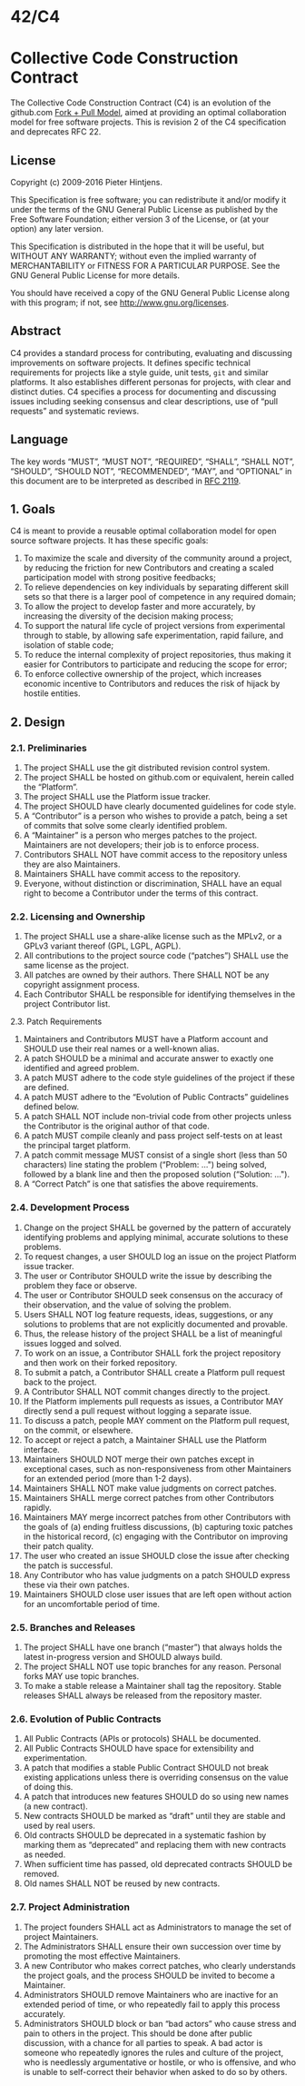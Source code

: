 # 42/C4
# Collective Code Construction Contract

The Collective Code Construction Contract (C4) is an evolution of the github.com [Fork + Pull Model](https://help.github.com/articles/about-pull-requests/), aimed at providing an optimal collaboration model for free software projects. This is revision 2 of the C4 specification and deprecates RFC 22.
## License

Copyright (c) 2009-2016 Pieter Hintjens.

This Specification is free software; you can redistribute it and/or modify it under the terms of the GNU General Public License as published by the Free Software Foundation; either version 3 of the License, or (at your option) any later version.

This Specification is distributed in the hope that it will be useful, but WITHOUT ANY WARRANTY; without even the implied warranty of MERCHANTABILITY or FITNESS FOR A PARTICULAR PURPOSE. See the GNU General Public License for more details.

You should have received a copy of the GNU General Public License along with this program; if not, see http://www.gnu.org/licenses.
## Abstract

C4 provides a standard process for contributing, evaluating and discussing improvements on software projects. It defines specific technical requirements for projects like a style guide, unit tests, `git` and similar platforms. It also establishes different personas for projects, with clear and distinct duties. C4 specifies a process for documenting and discussing issues including seeking consensus and clear descriptions, use of “pull requests” and systematic reviews.
## Language

The key words “MUST”, “MUST NOT”, “REQUIRED”, “SHALL”, “SHALL NOT”, “SHOULD”, “SHOULD NOT”, “RECOMMENDED”, “MAY”, and “OPTIONAL” in this document are to be interpreted as described in [RFC 2119](http://tools.ietf.org/html/rfc2119).
## 1. Goals

C4 is meant to provide a reusable optimal collaboration model for open source software projects. It has these specific goals:

1. To maximize the scale and diversity of the community around a project, by reducing the friction for new Contributors and creating a scaled participation model with strong positive feedbacks;
2. To relieve dependencies on key individuals by separating different skill sets so that there is a larger pool of competence in any required domain;
3. To allow the project to develop faster and more accurately, by increasing the diversity of the decision making process;
4. To support the natural life cycle of project versions from experimental through to stable, by allowing safe experimentation, rapid failure, and isolation of stable code;
5. To reduce the internal complexity of project repositories, thus making it easier for Contributors to participate and reducing the scope for error;
6. To enforce collective ownership of the project, which increases economic incentive to Contributors and reduces the risk of hijack by hostile entities.

## 2. Design
### 2.1. Preliminaries

1.  The project SHALL use the git distributed revision control system.
2.  The project SHALL be hosted on github.com or equivalent, herein called the “Platform”.
3.  The project SHALL use the Platform issue tracker.
4.  The project SHOULD have clearly documented guidelines for code style.
5. A “Contributor” is a person who wishes to provide a patch, being a set of commits that solve some clearly identified problem.
6. A “Maintainer” is a person who merges patches to the project. Maintainers are not developers; their job is to enforce process.
7. Contributors SHALL NOT have commit access to the repository unless they are also Maintainers.
8. Maintainers SHALL have commit access to the repository.
9. Everyone, without distinction or discrimination, SHALL have an equal right to become a Contributor under the terms of this contract.

### 2.2. Licensing and Ownership

1. The project SHALL use a share-alike license such as the MPLv2, or a GPLv3 variant thereof (GPL, LGPL, AGPL).
2. All contributions to the project source code (“patches”) SHALL use the same license as the project.
3. All patches are owned by their authors. There SHALL NOT be any copyright assignment process.
4. Each Contributor SHALL be responsible for identifying themselves in the project Contributor list.

2.3. Patch Requirements

1. Maintainers and Contributors MUST have a Platform account and SHOULD use their real names or a well-known alias.
2. A patch SHOULD be a minimal and accurate answer to exactly one identified and agreed problem.
3. A patch MUST adhere to the code style guidelines of the project if these are defined.
4. A patch MUST adhere to the “Evolution of Public Contracts” guidelines defined below.
5. A patch SHALL NOT include non-trivial code from other projects unless the Contributor is the original author of that code.
6. A patch MUST compile cleanly and pass project self-tests on at least the principal target platform.
7. A patch commit message MUST consist of a single short (less than 50 characters) line stating the problem (“Problem: …") being solved, followed by a blank line and then the proposed solution (“Solution: …").
8. A “Correct Patch” is one that satisfies the above requirements.

### 2.4. Development Process

1. Change on the project SHALL be governed by the pattern of accurately identifying problems and applying minimal, accurate solutions to these problems.
2. To request changes, a user SHOULD log an issue on the project Platform issue tracker.
3. The user or Contributor SHOULD write the issue by describing the problem they face or observe.
4. The user or Contributor SHOULD seek consensus on the accuracy of their observation, and the value of solving the problem.
5. Users SHALL NOT log feature requests, ideas, suggestions, or any solutions to problems that are not explicitly documented and provable.
6. Thus, the release history of the project SHALL be a list of meaningful issues logged and solved.
7. To work on an issue, a Contributor SHALL fork the project repository and then work on their forked repository.
8. To submit a patch, a Contributor SHALL create a Platform pull request back to the project.
9. A Contributor SHALL NOT commit changes directly to the project.
10. If the Platform implements pull requests as issues, a Contributor MAY directly send a pull request without logging a separate issue.
11. To discuss a patch, people MAY comment on the Platform pull request, on the commit, or elsewhere.
12. To accept or reject a patch, a Maintainer SHALL use the Platform interface.
13. Maintainers SHOULD NOT merge their own patches except in exceptional cases, such as non-responsiveness from other Maintainers for an extended period (more than 1-2 days).
14. Maintainers SHALL NOT make value judgments on correct patches.
15. Maintainers SHALL merge correct patches from other Contributors rapidly.
16. Maintainers MAY merge incorrect patches from other Contributors with the goals of (a) ending fruitless discussions, (b) capturing toxic patches in the historical record, (c) engaging with the Contributor on improving their patch quality.
17. The user who created an issue SHOULD close the issue after checking the patch is successful.
18. Any Contributor who has value judgments on a patch SHOULD express these via their own patches.
19. Maintainers SHOULD close user issues that are left open without action for an uncomfortable period of time.

### 2.5. Branches and Releases

1. The project SHALL have one branch (“master”) that always holds the latest in-progress version and SHOULD always build.
2. The project SHALL NOT use topic branches for any reason. Personal forks MAY use topic branches.
3. To make a stable release a Maintainer shall tag the repository. Stable releases SHALL always be released from the repository master.

### 2.6. Evolution of Public Contracts

1. All Public Contracts (APIs or protocols) SHALL be documented.
2. All Public Contracts SHOULD have space for extensibility and experimentation.
3. A patch that modifies a stable Public Contract SHOULD not break existing applications unless there is overriding consensus on the value of doing this.
4. A patch that introduces new features SHOULD do so using new names (a new contract).
5. New contracts SHOULD be marked as “draft” until they are stable and used by real users.
6. Old contracts SHOULD be deprecated in a systematic fashion by marking them as “deprecated” and replacing them with new contracts as needed.
7. When sufficient time has passed, old deprecated contracts SHOULD be removed.
8. Old names SHALL NOT be reused by new contracts.

### 2.7. Project Administration

1. The project founders SHALL act as Administrators to manage the set of project Maintainers.
2. The Administrators SHALL ensure their own succession over time by promoting the most effective Maintainers.
3. A new Contributor who makes correct patches, who clearly understands the project goals, and the process SHOULD be invited to become a Maintainer.
4. Administrators SHOULD remove Maintainers who are inactive for an extended period of time, or who repeatedly fail to apply this process accurately.
5. Administrators SHOULD block or ban “bad actors” who cause stress and pain to others in the project. This should be done after public discussion, with a chance for all parties to speak. A bad actor is someone who repeatedly ignores the rules and culture of the project, who is needlessly argumentative or hostile, or who is offensive, and who is unable to self-correct their behavior when asked to do so by others.